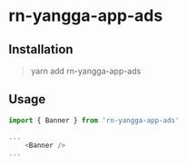 # rn-yangga-app-ads

## Installation

> yarn add rn-yangga-app-ads

## Usage

```javascript
import { Banner } from 'rn-yangga-app-ads'

...
    <Banner />
...
```
